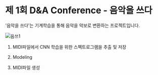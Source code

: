 # 제 1회 D&amp;A Conference - 음악을 쓰다


'음악을 쓰다'는 기계학습을 통해 음악을 악보로 변환하는 프로젝트입니다.
 
  

![음쓰1](https://user-images.githubusercontent.com/48852089/54863255-d15e7e80-4d89-11e9-9f2b-524446c0e034.png)

1. MIDI파일에서 CNN 학습을 위한 스펙트로그램을 추출 및 저장

2. Modeling

3. MIDI파일 생성
